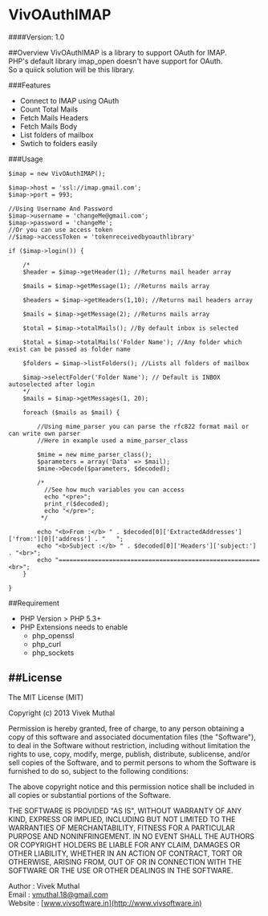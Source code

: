# VivOAuthIMAP
####Version: 1.0

##Overview
VivOAuthIMAP is a library to support OAuth for IMAP.  
PHP's default library imap_open doesn't have support for OAuth.   
So a quiick solution will be this library.  

###Features

  * Connect to IMAP using OAuth
  * Count Total Mails
  * Fetch Mails Headers
  * Fetch Mails Body
  * List folders of mailbox
  * Swtich to folders easily

###Usage

    $imap = new VivOAuthIMAP();

    $imap->host = 'ssl://imap.gmail.com';
    $imap->port = 993;

    //Using Username And Password
    $imap->username = 'changeMe@gmail.com';
    $imap->password = 'changeMe';
    //Or you can use access token
    //$imap->accessToken = 'tokenreceivedbyoauthlibrary'

    if ($imap->login()) {       
        
        /*
        $header = $imap->getHeader(1); //Returns mail header array
        
        $mails = $imap->getMessage(1); //Returns mails array

        $headers = $imap->getHeaders(1,10); //Returns mail headers array

        $mails = $imap->getMessage(2); //Returns mails array

        $total = $imap->totalMails(); //By default inbox is selected
         
        $total = $imap->totalMails('Folder Name'); //Any folder which exist can be passed as folder name

        $folders = $imap->listFolders(); //Lists all folders of mailbox

        $imap->selectFolder('Folder Name'); // Default is INBOX autoselected after login
        */
        $mails = $imap->getMessages(1, 20);

        foreach ($mails as $mail) {

            //Using mime_parser you can parse the rfc822 format mail or can write own parser
            //Here in example used a mime_parser_class 

            $mime = new mime_parser_class();
            $parameters = array('Data' => $mail);
            $mime->Decode($parameters, $decoded);

            /*
              //See how much variables you can access
              echo "<pre>";
              print_r($decoded);
              echo "</pre>";
             */

            echo "<b>From :</b> " . $decoded[0]['ExtractedAddresses']['from:'][0]['address'] . "   ";
            echo "<b>Subject :</b> " . $decoded[0]['Headers']['subject:'] . "<br>";
            echo "======================================================== <br>";
        }

    }

##Requirement
  * PHP Version > PHP 5.3+
  * PHP Extensions needs to enable 
    * php_openssl
    * php_curl
    * php_sockets

##License
----
The MIT License (MIT)

Copyright (c) 2013 Vivek Muthal

Permission is hereby granted, free of charge, to any person obtaining a copy
of this software and associated documentation files (the "Software"), to deal
in the Software without restriction, including without limitation the rights
to use, copy, modify, merge, publish, distribute, sublicense, and/or sell
copies of the Software, and to permit persons to whom the Software is
furnished to do so, subject to the following conditions:

The above copyright notice and this permission notice shall be included in
all copies or substantial portions of the Software.

THE SOFTWARE IS PROVIDED "AS IS", WITHOUT WARRANTY OF ANY KIND, EXPRESS OR
IMPLIED, INCLUDING BUT NOT LIMITED TO THE WARRANTIES OF MERCHANTABILITY,
FITNESS FOR A PARTICULAR PURPOSE AND NONINFRINGEMENT. IN NO EVENT SHALL THE
AUTHORS OR COPYRIGHT HOLDERS BE LIABLE FOR ANY CLAIM, DAMAGES OR OTHER
LIABILITY, WHETHER IN AN ACTION OF CONTRACT, TORT OR OTHERWISE, ARISING FROM,
OUT OF OR IN CONNECTION WITH THE SOFTWARE OR THE USE OR OTHER DEALINGS IN
THE SOFTWARE.

Author : Vivek Muthal  
Email : vmuthal.18@gmail.com  
Website : [www.vivsoftware.in](http://www.vivsoftware.in)